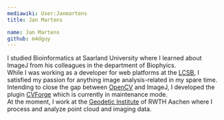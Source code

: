 ```yaml
---
mediawiki: User:Janmartens
title: Jan Martens

name: Jan Martens
github: m4dguy
---
```


I studied Bioinformatics at Saarland University where I learned about ImageJ from his colleagues in the department of Biophyics.  
While I was working as a developer for web platforms at the [LCSB](http://wwwen.uni.lu/lcsb/research/bioinformatics_core/), I satisfied my passion for anything image analysis-related in my spare time.  
Intending to close the gap between [OpenCV](http://opencv.org/) and ImageJ, I developed the plugin [CVForge](https://github.com/m4dguy/CVForge) which is currently in maintenance mode.  
At the moment, I work at the [Geodetic Institute](http://www.gia.rwth-aachen.de/) of RWTH Aachen where I process and analyze point cloud and imaging data.
